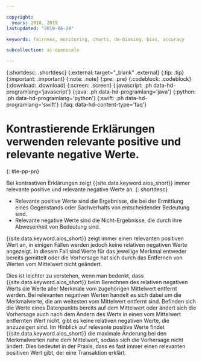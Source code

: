 ```yaml
---

copyright:
  years: 2018, 2019
lastupdated: "2019-06-28"

keywords: fairness, monitoring, charts, de-biasing, bias, accuracy

subcollection: ai-openscale

---
```


{:shortdesc: .shortdesc}
{:external: target="_blank" .external}
{:tip: .tip}
{:important: .important}
{:note: .note}
{:pre: .pre}
{:codeblock: .codeblock}
{:download: .download}
{:screen: .screen}
{:javascript: .ph data-hd-programlang='javascript'}
{:java: .ph data-hd-programlang='java'}
{:python: .ph data-hd-programlang='python'}
{:swift: .ph data-hd-programlang='swift'}
{:faq: data-hd-content-type='faq'}

# Kontrastierende Erklärungen verwenden relevante positive und relevante negative Werte.
{: #ie-pp-pn}

Bei kontrastiven Erklärungen zeigt {{site.data.keyword.aios_short}} immer relevante positive und relevante negative Werte an. 
{: shortdesc}

- Relevante positive Werte sind die Ergebnisse, die bei der Ermittlung eines Gegenstands oder Sachverhalts von entscheidender Bedeutung sind.
- Relevante negative Werte sind die Nicht-Ergebnisse, die durch ihre Abwesenheit von Bedeutung sind.

{{site.data.keyword.aios_short}} zeigt immer einen relevanten positiven Wert an, in einigen Fällen werden jedoch keine relativen negativen Werte angezeigt. In diesem Fall sind Werte für das jeweilige Merkmal entweder bereits gemittelt oder die Vorhersage hat sich durch das Entfernen von Werten vom Mittelwert nicht geändert.

Dies ist leichter zu verstehen, wenn man bedenkt, dass {{site.data.keyword.aios_short}} beim Berechnen des relativen negativen Werts die Werte aller Merkmale vom zugehörigen Mittelwert entfernt werden. Bei relevanten negativen Werten handelt es sich dabei um die Merkmalwerte, die am weitesten vom Mittelwert entfernt sind. Befinden sich die Werte eines Datenpunkts bereits auf dem Mittelwert oder ändert sich die Vorhersage auch nach dem Ändern des Werts in einen vom Mittelwert entfernten Wert nicht, gibt es keine relativen negativen Werte, die anzuzeigen sind. Im Hinblick auf relevante positive Werte findet {{site.data.keyword.aios_short}} die maximale Änderung bei den Merkmalwerten nahe dem Mittelwert, sodass sich die Vorhersage nicht ändert. Dies bedeutet in der Praxis, dass es fast immer einen relevanten positiven Wert gibt, der eine Transaktion erklärt.

